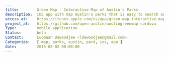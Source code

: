 ```yaml
---
title:        Green Map - Interactive Map of Austin's Parks
description:  iOS app with map Austin's parks that is easy to search and works offline.
access_at:    https://itunes.apple.com/us/app/green-map-interactive-map/id1022734155
project_at:   https://github.com/open-austin/austingreenmap-cordova
Type:         mobile application
Status:       beta
Contact:      Luqmaan Dawoodjee <ldawoodjee@gmail.com>
Categories:   [ map, parks, austin, pard, ios, app ]
date:         2015-08-02 00:00:00
---
```

